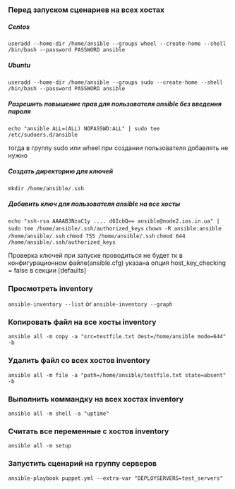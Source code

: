 ### Перед запуском сценариев на всех хостах #
##### Centos #

`useradd --home-dir /home/ansible --groups wheel --create-home --shell /bin/bash --password PASSWORD ansible`

##### Ubuntu #
`useradd --home-dir /home/ansible --groups sudo --create-home --shell /bin/bash --password PASSWORD ansible`

##### Разрешить повышение прав для пользователя ansible без введения пароля #

`echo "ansible ALL=(ALL) NOPASSWD:ALL" | sudo tee /etc/sudoers.d/ansible`

тогда в группу sudo или wheel при создании пользователя добавлять не нужно

##### Создать директорию для ключей #
`mkdir /home/ansible/.ssh`

##### Добавить ключ для пользователя ansible на все хосты #

`echo "ssh-rsa AAAAB3NzaC1y .... d6IcbQ== ansible@node2.ios.in.ua" | sudo tee /home/ansible/.ssh/authorized_keys`
`chown -R ansible:ansible /home/ansible/.ssh`
`chmod 755 /home/ansible/.ssh`
`chmod 644 /home/ansible/.ssh/authorized_keys`

Проверка ключей при запуске проводиться не будет тк в конфигурационном файле(ansible.cfg) указана опция host_key_checking = false в секции [defaults]

### Просмотреть inventory ###

`ansible-inventory --list`
or 
`ansible-inventory --graph`

### Копировать файл на все хосты inventory ###

`ansible all -m copy -a "src=testfile.txt dest=/home/ansible mode=644" -b`

### Удалить файл со всех хостов inventory ###

`ansible all -m file -a "path=/home/ansible/testfile.txt state=absent" -b`

### Выполнить коммандку на всех хостах inventory #

`ansible all -m shell -a "uptime"`

### Считать все переменные с хостов inventory #

`ansible all -m setup`


### Запустить сценарий на группу серверов #

`ansible-playbook puppet.yml --extra-var "DEPLOYSERVERS=test_servers"`